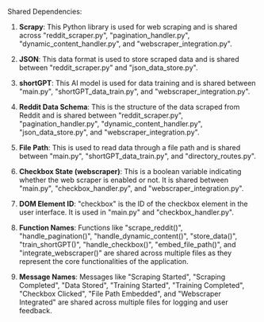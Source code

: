 Shared Dependencies:

1. **Scrapy**: This Python library is used for web scraping and is shared across "reddit_scraper.py", "pagination_handler.py", "dynamic_content_handler.py", and "webscraper_integration.py".

2. **JSON**: This data format is used to store scraped data and is shared between "reddit_scraper.py" and "json_data_store.py".

3. **shortGPT**: This AI model is used for data training and is shared between "main.py", "shortGPT_data_train.py", and "webscraper_integration.py".

4. **Reddit Data Schema**: This is the structure of the data scraped from Reddit and is shared between "reddit_scraper.py", "pagination_handler.py", "dynamic_content_handler.py", "json_data_store.py", and "webscraper_integration.py".

5. **File Path**: This is used to read data through a file path and is shared between "main.py", "shortGPT_data_train.py", and "directory_routes.py".

6. **Checkbox State (webscraper)**: This is a boolean variable indicating whether the web scraper is enabled or not. It is shared between "main.py", "checkbox_handler.py", and "webscraper_integration.py".

7. **DOM Element ID**: "checkbox" is the ID of the checkbox element in the user interface. It is used in "main.py" and "checkbox_handler.py".

8. **Function Names**: Functions like "scrape_reddit()", "handle_pagination()", "handle_dynamic_content()", "store_data()", "train_shortGPT()", "handle_checkbox()", "embed_file_path()", and "integrate_webscraper()" are shared across multiple files as they represent the core functionalities of the application. 

9. **Message Names**: Messages like "Scraping Started", "Scraping Completed", "Data Stored", "Training Started", "Training Completed", "Checkbox Clicked", "File Path Embedded", and "Webscraper Integrated" are shared across multiple files for logging and user feedback.